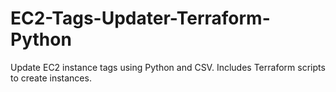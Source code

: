 # EC2-Tags-Updater-Terraform-Python
Update EC2 instance tags using Python and CSV. Includes Terraform scripts to create instances.
